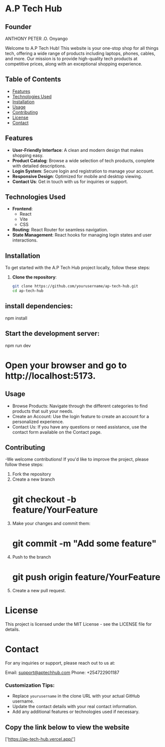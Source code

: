 # A.P Tech Hub

## Founder
ANTHONY PETER .O. Onyango

Welcome to A.P Tech Hub! This website is your one-stop shop for all things tech, offering a wide range of products including laptops, phones, cables, and more. Our mission is to provide high-quality tech products at competitive prices, along with an exceptional shopping experience.

## Table of Contents

- [Features](#features)
- [Technologies Used](#technologies-used)
- [Installation](#installation)
- [Usage](#usage)
- [Contributing](#contributing)
- [License](#license)
- [Contact](#contact)

## Features

- **User-Friendly Interface**: A clean and modern design that makes shopping easy.
- **Product Catalog**: Browse a wide selection of tech products, complete with detailed descriptions.
- **Login System**: Secure login and registration to manage your account.
- **Responsive Design**: Optimized for mobile and desktop viewing.
- **Contact Us**: Get in touch with us for inquiries or support.

## Technologies Used

- **Frontend**: 
  - React
  - Vite
  - CSS
- **Routing**: React Router for seamless navigation.
- **State Management**: React hooks for managing login states and user interactions.

## Installation

To get started with the A.P Tech Hub project locally, follow these steps:

1. **Clone the repository**:
   ```bash
   git clone https://github.com/yourusername/ap-tech-hub.git
   cd ap-tech-hub

## install dependencies:
npm install

## Start the development server:
npm run dev

# Open your browser and go to http://localhost:5173.

## Usage
- Browse Products: Navigate through the different categories to find products that suit your needs.
- Create an Account: Use the login feature to create an account for a personalized experience.
- Contact Us: If you have any questions or     need assistance, use the contact form available on the Contact page.

## Contributing
-We welcome contributions! If you'd like to improve the project, please follow these steps:
1. Fork the repository
2. Create a new branch
   # git checkout -b feature/YourFeature
3. Make your changes and commit them:
   # git commit -m "Add some feature"
4. Push to the branch
   # git push origin feature/YourFeature
5. Create a new pull request.

# License
This project is licensed under the MIT License - see the LICENSE file for details.

# Contact
For any inquiries or support, please reach out to us at:

Email: support@aptechhub.com
Phone: +254722901187


### Customization Tips:
- Replace `yourusername` in the clone URL with your actual GitHub username.
- Update the contact details with your real contact information.
- Add any additional features or technologies used if necessary.

## Copy the link below to view the website
['https://ap-tech-hub.vercel.app/']






